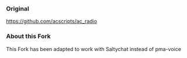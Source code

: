 ### Original
https://github.com/acscripts/ac_radio

### About this Fork
This Fork has been adapted to work with Saltychat instead of pma-voice